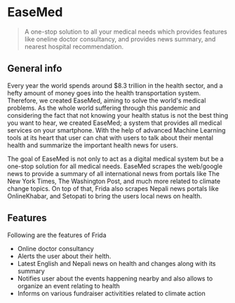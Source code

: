 # EaseMed
> A one-stop solution to all your medical needs which provides features like oneline doctor consultancy, and provides news summary, and nearest hospital recommendation.



## General info

Every year the world spends around $8.3 trillion in the health sector, and a hefty amount of money goes into the health transportation system. Therefore, we created EaseMed, aiming to solve the world's medical problems. As the whole world suffering through this pandemic and considering the fact that not knowing your health status is not the best thing you want to hear, we created EaseMed; a system that provides all medical services on your smartphone. With the help of advanced Machine Learning tools at its heart that user can chat with users to talk about their mental health and summarize the important health news for users.

The goal of EaseMed is not only to act as a digital medical system but be a one-stop solution for all medical needs. EaseMed scrapes the web/google news to provide a summary of all international news from portals like The New York Times, The Washington Post, and much more related to climate change topics. On top of that, Frida also scrapes Nepali news portals like OnlineKhabar, and Setopati to bring the users local news on health.




## Features
Following are the features of Frida
* Online doctor consultancy
* Alerts the user about their helth.
* Latest English and Nepali news on health and changes along with its summary
* Notifies user about the events happening nearby and also allows to organize an event relating to health
* Informs on various fundraiser activitities related to climate action
